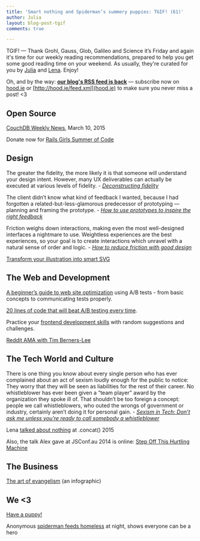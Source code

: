 ```yaml
---
title: 'Smart nothing and Spiderman’s summery puppies: TGIF! (61)'
author: Julia
layout: blog-post-tgif
comments: true

---
```



TGIF! — Thank Grohl, Gauss, Glob, Galileo and Science it’s Friday and again it's time for our weekly reading recommendations, prepared to help you get some good reading time on your weekend. As usually, they're curated for you by [Julia](http://twitter.com/juschm) and [Lena](http://twitter.com/lrnrd). Enjoy!

Oh, and by the way: <b>[our blog's RSS feed is back](http://hood.ie/feed.xml)</b> — subscribe now on [hood.ie](http://hood.ie) or [http://hood.ie/feed.xml](hood.ie) to make sure you never miss a post! <3

## Open Source

[CouchDB Weekly News](http://blog.couchdb.org/2015/03/10/couchdb-weekly-news-march-10-2015/), March 10, 2015

Donate now for [Rails Girls Summer of Code](http://railsgirlssummerofcode.org/)

## Design

>
The greater the fidelity, the more likely it is that someone will understand your design intent. However, many UX deliverables can actually be executed at various levels of fidelity. - <cite>[Deconstructing fidelity](http://uxmag.com/articles/deconstructing-fidelity)</cite>

>
The client didn’t know what kind of feedback I wanted, because I had forgotten a related-but-less-glamorous predecessor of prototyping — planning and framing the prototype. - <cite>[How to use prototypes to inspire the right feedback](http://blog.uxpin.com/6300/use-prototypes-get-feedback/)</cite>

>
Friction weighs down interactions, making even the most well-designed interfaces a nightmare to use. Weightless experiences are the best experiences, so your goal is to create interactions which unravel with a natural sense of order and logic. - <cite>[How to reduce friction with good design](http://thenextweb.com/dd/2015/03/08/how-to-reduce-friction-with-good-design/)</cite>

[Transform your illustration into smart SVG](https://medium.com/@benev/transform-your-illustration-into-smart-svg-51b505f908f0)

## The Web and Development

[A beginner’s guide to web site optimization](http://boxesandarrows.com/a-beginners-guide-to-web-site-optimization-part-3/) using A/B tests - from basic concepts to communicating tests properly.

[20 lines of code that will beat A/B testing every time](http://stevehanov.ca/blog/index.php?id=132).

Practice your [frontend development skills](http://tevko.github.io/practice/) with random suggestions and challenges.

[Reddit AMA with Tim Berners-Lee](http://www.reddit.com/r/IAmA/comments/2ykyht/i_am_sir_tim_bernerslee_inventor_of_the_web_join/)

## The Tech World and Culture

>
There is one thing you know about every single person who has ever complained about an act of sexism loudly enough for the public to notice: They worry that they will be seen as liabilities for the rest of their career. No whistleblower has ever been given a “team player” award by the organization they spoke ill of. That shouldn’t be too foreign a concept: people we call whistleblowers, who outed the wrongs of government or industry, certainly aren’t doing it for personal gain. - <cite>[Sexism in Tech: Don’t ask me unless you’re ready to call somebody a whistleblower](https://medium.com/@katylevinson/sexism-in-tech-don-t-ask-me-unless-you-re-ready-to-call-somebody-a-whistleblower-e5d545e547b0)</cite>

Lena [talked about nothing](https://www.youtube.com/watch?v=D3e3V66TH2Y) at .concat() 2015

Also, the talk Alex gave at JSConf.au 2014 is online: [Step Off This Hurtling Machine](https://www.youtube.com/watch?v=T_5dpw5dRNY)

## The Business

[The art of evangelism](http://inspiredm.com/infographic-art-evangelism-guy-kawasaki/) (an infographic)

## We <3

[Have a puppy!](http://www.sanger.dk/)

Anonymous [spiderman feeds homeless](http://www.boredpanda.com/spider-man-helps-feeds-homeless-birmingham-uk/) at night, shows everyone can be a hero
